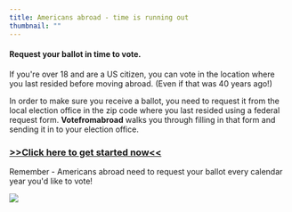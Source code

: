 ```yaml
---
title: Americans abroad - time is running out
thumbnail: ""
---
```

#### Request your ballot in time to vote.

If you're over 18 and are a US citizen, you can vote in the location where you last resided before moving abroad. (Even if that was 40 years ago!) 

In order to make sure you receive a ballot, you need to request it from the local election office in the zip code where you last resided using a federal request form. **Votefromabroad** walks you through filling in that form and sending it in to your election office.[](https://www.votefromabroad.org/request/your-information/)
### [>>Click here to get started now<<](https://www.votefromabroad.org/request/your-information/)

Remember - Americans abroad need to request your ballot every calendar year you'd like to vote! 

![](/images/uploads/istock-1256493510.jpg)